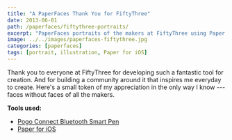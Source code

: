 ```yaml
---
title: "A PaperFaces Thank You for FiftyThree"
date: 2013-06-01
path: /paperfaces/fiftythree-portraits/
excerpt: "PaperFaces portraits of the makers at FiftyThree using Paper for iOS on an iPad."
image: ../../images/paperfaces-fiftythree.jpg
categories: [paperfaces]
tags: [portrait, illustration, Paper for iOS]
---
```


Thank you to everyone at FiftyThree for developing such a fantastic tool for creation. And for building a community around it that inspires me everyday to create. Here's a small token of my appreciation in the only way I know --- faces without faces of all the makers.

**Tools used:**

- [Pogo Connect Bluetooth Smart Pen](https://www.amazon.com/gp/product/B009K448L4/ref=as_li_ss_tl?ie=UTF8&camp=1789&creative=390957&creativeASIN=B009K448L4&linkCode=as2&tag=mademist-20)
- [Paper for iOS](https://paper.bywetransfer.com/)
